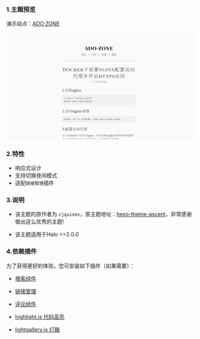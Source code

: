 ### 1.主题预览  

演示站点：[ADO·ZONE](https://ado.zone)

![](https://github.com/adozhao/halo-theme-zero/blob/main/screenshot.png)  

### 2.特性  
- 响应式设计
- 支持切换夜间模式
- 适配`链接管理`插件
### 3.说明
- 该主题的原作者为 `cjquines`，原主题地址：[hexo-theme-ascent](https://github.com/cjquines/hexo-theme-ascent)，非常感谢做出这么优秀的主题! 

- 该主题适用于Halo >=2.0.0 

### 4.依赖插件
为了获得更好的体验，您可安装如下插件（如果需要）：
- [搜索组件](https://github.com/halo-dev/plugin-search-widget)   

- [链接管理](https://github.com/halo-sigs/plugin-links)  

- [评论组件](https://github.com/halo-dev/plugin-comment-widget)  

- [highlight.js 代码高亮](https://github.com/halo-sigs/plugin-highlightjs)  

- [lightgallery.js 灯箱](https://github.com/halo-sigs/plugin-lightgallery)  



